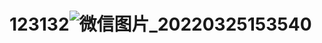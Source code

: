 # 123132![微信图片_20220325153540](https://github.com/zhangpl1996/123132/assets/41183012/904e3b84-38c0-4360-bb00-bf1da11b78e0)
